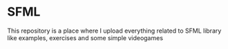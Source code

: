 # SFML
This repository is a place where I upload everything related to SFML library like examples, exercises and some simple videogames
